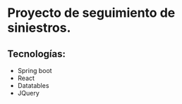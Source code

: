 # Proyecto de seguimiento de siniestros.

## Tecnologías:
- Spring boot
- React
- Datatables
- JQuery



